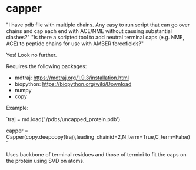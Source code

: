 # capper
"I have pdb file with multiple chains. Any easy to run script that can go over chains and cap each end with ACE/NME without causing substantial clashes?"
"Is there a scripted tool to add neutral terminal caps (e.g. NME, ACE) to peptide chains for use with AMBER forcefields?" 

Yes! Look no further.


Requires the following packages:
- mdtraj: https://mdtraj.org/1.9.3/installation.html
- biopython: https://biopython.org/wiki/Download
- numpy
- copy


Example:

`traj = md.load('./pdbs/uncapped_protein.pdb')

capper = Capper(copy.deepcopy(traj),leading_chainid=2,N_term=True,C_term=False)`

Uses backbone of terminal residues and those of termini to fit the caps on the protein using SVD on atoms.
